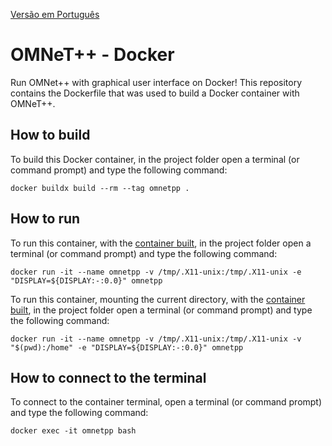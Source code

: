 [Versão em Português](README.md)

# OMNeT++ - Docker

Run OMNet++ with graphical user interface on Docker! This repository contains the Dockerfile that was used to build a Docker container with OMNeT++.

## How to build

To build this Docker container, in the project folder open a terminal (or command prompt) and type the following command:

```
docker buildx build --rm --tag omnetpp .
```

## How to run

To run this container, with the [container built](#how-to-build), in the project folder open a terminal (or command prompt) and type the following command:

```
docker run -it --name omnetpp -v /tmp/.X11-unix:/tmp/.X11-unix -e "DISPLAY=${DISPLAY:-:0.0}" omnetpp
```

To run this container, mounting the current directory, with the [container built](#how-to-build), in the project folder open a terminal (or command prompt) and type the following command:

```
docker run -it --name omnetpp -v /tmp/.X11-unix:/tmp/.X11-unix -v "$(pwd):/home" -e "DISPLAY=${DISPLAY:-:0.0}" omnetpp
```

## How to connect to the terminal

To connect to the container terminal, open a terminal (or command prompt) and type the following command:

```
docker exec -it omnetpp bash
```